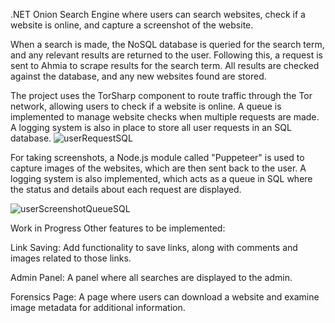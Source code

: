 .NET Onion Search Engine where users can search websites, check if a website is online, and capture a screenshot of the website.

When a search is made, the NoSQL database is queried for the search term, and any relevant results are returned to the user. Following this, a request is sent to Ahmia to scrape results for the search term. All results are checked against the database, and any new websites found are stored.

The project uses the TorSharp component to route traffic through the Tor network, allowing users to check if a website is online. A queue is implemented to manage website checks when multiple requests are made. A logging system is also in place to store all user requests in an SQL database.
![userRequestSQL](https://github.com/user-attachments/assets/e4b360fa-f2c6-4741-a189-13630dbc7609)


For taking screenshots, a Node.js module called "Puppeteer" is used to capture images of the websites, which are then sent back to the user. A logging system is also implemented, which acts as a queue in SQL where the status and details about each request are displayed.

![userScreenshotQueueSQL](https://github.com/user-attachments/assets/6267aeaf-8fcf-4410-a54e-5b11775372b8)


Work in Progress
Other features to be implemented:

Link Saving: Add functionality to save links, along with comments and images related to those links.

Admin Panel: A panel where all searches are displayed to the admin.

Forensics Page: A page where users can download a website and examine image metadata for additional information.
